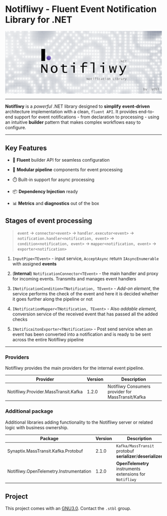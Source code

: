 # Notifliwy - Fluent Event Notification Library for .NET

![banner](https://raw.githubusercontent.com/dot-stbl/notifliwy/refs/heads/master/contents/repo.banner.png)

---

**Notifliwy** is a _powerful_ .NET library designed 
to **simplify** **event-driven** architecture implementation with a clean, `fluent API`. 
It provides end-to-end support for event notifications - 
from declaration to processing - using an intuitive **builder** pattern that makes complex 
workflows easy to configure.

---

## Key Features

* 🚀 **Fluent** builder API for seamless configuration

* 🧩 **Modular pipeline** components for event processing

* ⏱️ Built-in support for async processing

* 📦 **Dependency Injection** ready

* 📊 **Metrics** and **diagnostics** out of the box

## Stages of event processing

> `event` -> `connector<event>` -> `handler.executor<event>` 
> -> `notification.handler<notification, event>` -> `condition<notification, event>` 
> -> `mapper<notification, event>` -> `exporter<notification>`

1. `InputPipe<TEvent>` - input service, `AcceptAsync` return `IAsyncEnumerable` with assigned **events**

2. (**Internal**) `NotificationConnector<TEvent>` - the main handler and proxy for incoming events. 
Transmits and manages event handlers

3. `INotificationCondition<TNotification, TEvent>` - _Add-on element_, the service performs the check of the event and 
here it is decided whether it goes further along the pipeline or not

4. `INotificationMapper<TNotification, TEvent>` - Also _addable element_, conversion service of the received event 
that has passed all the added checks

5. `INotificaitonExporter<TNotification>` - Post send service when an event has been converted into a 
notification and is ready to be sent across the entire Notifliwy pipeline

---

### Providers

Notifliwy provides the main providers for the internal event pipeline.

| Provider                             | Version | Description                                        |
|--------------------------------------|---------|----------------------------------------------------|
| Notifliwy.Provider.MassTransit.Kafka | 1.2.0   | Notifliwy Consumers provider for MassTransit/Kafka |

### Additional package

Additional libraries adding functionality to the Notifliwy server or related logic with business ownership.

| Package                                 | Version | Description                                                  |
|-----------------------------------------|---------|--------------------------------------------------------------|
| Synaptix.MassTransit.Kafka.Protobuf     | 2.1.0   | `Kafka/MassTransit` protobuf **serializer**/**deserializer** |
| Notifliwy.OpenTelemetry.Instrumentation | 1.2.0   | **OpenTelemetry** instruments extensions for `Notifliwy`     |

## Project

This project comes with an [GNU3.0](LICENSE). Contact the `.stbl` group.